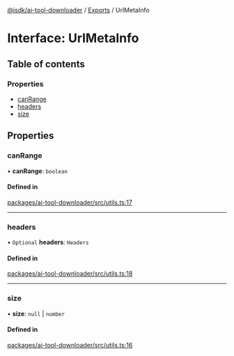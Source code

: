 [@isdk/ai-tool-downloader](../README.md) / [Exports](../modules.md) / UrlMetaInfo

# Interface: UrlMetaInfo

## Table of contents

### Properties

- [canRange](UrlMetaInfo.md#canrange)
- [headers](UrlMetaInfo.md#headers)
- [size](UrlMetaInfo.md#size)

## Properties

### canRange

• **canRange**: `boolean`

#### Defined in

[packages/ai-tool-downloader/src/utils.ts:17](https://github.com/isdk/ai-tool-download.js/blob/85b076cdd4900aef24b821f267150a6a096347bd/src/utils.ts#L17)

___

### headers

• `Optional` **headers**: `Headers`

#### Defined in

[packages/ai-tool-downloader/src/utils.ts:18](https://github.com/isdk/ai-tool-download.js/blob/85b076cdd4900aef24b821f267150a6a096347bd/src/utils.ts#L18)

___

### size

• **size**: ``null`` \| `number`

#### Defined in

[packages/ai-tool-downloader/src/utils.ts:16](https://github.com/isdk/ai-tool-download.js/blob/85b076cdd4900aef24b821f267150a6a096347bd/src/utils.ts#L16)
